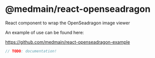 # @medmain/react-openseadragon

React component to wrap the OpenSeadragon image viewer

An example of use can be found here:

https://github.com/medmain/react-openseadragon-example

```js
// TODO: documentation!
```
